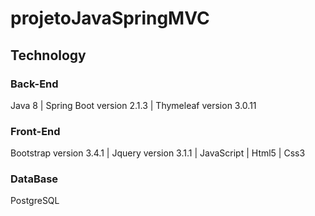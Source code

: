 # projetoJavaSpringMVC

## Technology

### Back-End
Java 8
| Spring Boot version 2.1.3
| Thymeleaf version 3.0.11

### Front-End
Bootstrap version 3.4.1
| Jquery version 3.1.1
| JavaScript
| Html5
| Css3

### DataBase

PostgreSQL
